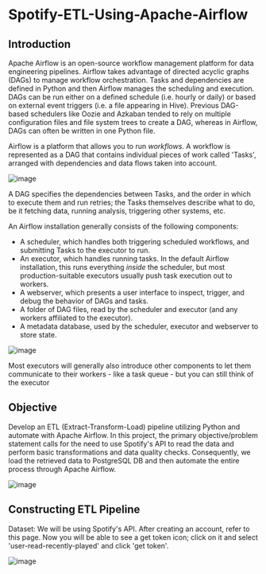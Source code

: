 # Spotify-ETL-Using-Apache-Airflow
## Introduction 
Apache Airflow is an open-source workflow management platform for data engineering pipelines. Airflow takes advantage of directed acyclic graphs (DAGs) to manage workflow orchestration. Tasks and dependencies are defined in Python and then Airflow manages the scheduling and execution. DAGs can be run either on a defined schedule (i.e. hourly or daily) or based on external event triggers (i.e. a file appearing in Hive). Previous DAG-based schedulers like Oozie and Azkaban tended to rely on multiple configuration files and file system trees to create a DAG, whereas in Airflow, DAGs can often be written in one Python file.

Airflow is a platform that allows you to run _workflows_. A workflow is represented as a DAG that contains individual pieces of work called 'Tasks', arranged with dependencies and data flows taken into account. 

![image](https://github.com/aliamrod/Spotify-ETL-Using-Apache-Airflow/assets/62684338/73176e1d-bee1-4cc8-abc3-54f6ccf26912)

A DAG specifies the dependencies between Tasks, and the order in which to execute them and run retries; the Tasks themselves describe what to do, be it fetching data, running analysis, triggering other systems, etc. 

An Airflow installation generally consists of the following components:
* A scheduler, which handles both triggering scheduled workflows, and submitting Tasks to the executor to run.
* An executor, which handles running tasks. In the default Airflow installation, this runs everything _inside_ the scheduler, but most production-suitable executors usually push task execution out to workers.
* A webserver, which presents a user interface to inspect, trigger, and debug the behavior of DAGs and tasks.
* A folder of DAG files, read by the scheduler and executor (and any workers affiliated to the executor).
* A metadata database, used by the scheduler, executor and webserver to store state.

<p align="center">
  
![image](https://github.com/aliamrod/Spotify-ETL-Using-Apache-Airflow/assets/62684338/218b1db2-7bb4-4348-89fc-ffd463aa2b50)

</p>

Most executors will generally also introduce other components to let them communicate to their workers - like a task queue - but you can still think of the executor 




## Objective
Develop an ETL (Extract-Transform-Load) pipeline utilizing Python and automate with Apache Airflow. In this project, the primary objective/problem statement calls for the need to use Spotify's API to read the data and perform basic transformations and data quality checks. Consequently, we load the retrieved data to PostgreSQL DB and then automate the entire process through Apache Airflow.


![image](https://github.com/aliamrod/Spotify-ETL-Using-Apache-Airflow/assets/62684338/38271487-e4de-487d-8579-7f8c79d7eb10)


## Constructing ETL Pipeline
Dataset: We will be using Spotify's API. After creating an account, refer to this page. Now you will be able to see a get token icon; click on it and select  'user-read-recently-played' and click 'get token'. 

![image](https://github.com/aliamrod/Spotify-ETL-Using-Apache-Airflow/assets/62684338/e0aed278-2003-4ce9-a424-c0c500479a43)
